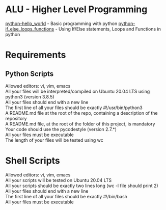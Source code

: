 # ALU - Higher Level Programming

[python-hello_world](https://github.com/ephraimm-zm/alu-higher_level_programming/tree/main/python-hello_world) - Basic programming with python
[python-if_else_loops_functions](https://github.com/ephraimm-zm/alu-higher_level_programming/tree/main/python-if_else_loops_functions) - Using If/Else statements, Loops and Functions in python

# Requirements
## Python Scripts
Allowed editors: vi, vim, emacs
<br>All your files will be interpreted/compiled on Ubuntu 20.04 LTS using python3 (version 3.8.5)
<br>All your files should end with a new line
<br>The first line of all your files should be exactly #!/usr/bin/python3
<br>A README.md file at the root of the repo, containing a description of the repository
<br>A README.md file, at the root of the folder of this project, is mandatory
<br>Your code should use the pycodestyle (version 2.7.*)
<br>All your files must be executable
<br>The length of your files will be tested using wc

# Shell Scripts
Allowed editors: vi, vim, emacs
<br>All your scripts will be tested on Ubuntu 20.04 LTS
<br>All your scripts should be exactly two lines long (wc -l file should print 2)
<br>All your files should end with a new line
<br>The first line of all your files should be exactly #!/bin/bash
<br>All your files must be executable

